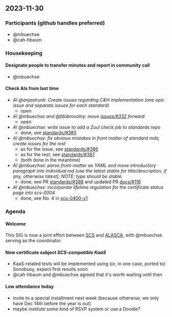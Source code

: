 ## 2023-11-30

### Participants (github handles preferred)

- @mbuechse
- @cah-hbaum

### Housekeeping

#### Designate people to transfer minutes and report in community call

- @mbuechse

#### Check AIs from last time

- _AI @anjastrunk: Create issues regarding C&H implementation (one epic issue and separate issues for each standard)_
    - open
- _AI @mbuechse and @fdobrovolny: move [issues/#332](https://github.com/SovereignCloudStack/issues/issues/332) forward_
    - open
- _AI @mbuechse: write issue to add a Zuul check job to standards repo_
    - done, see [standards/#385](https://github.com/SovereignCloudStack/standards/issues/385)
- _AI @mbuechse: fix obvious mistakes in front matter of standard mds; create issues for the rest_
    - as for the issue, see [standards/#386](https://github.com/SovereignCloudStack/standards/issues/386)
    - as for the rest, see [standards/#387](https://github.com/SovereignCloudStack/standards/pull/387)
    - (both done in the meantime)
- _AI @mbuechse: parse front-matter as YAML and move introductory paragraph into individual md (use the latest stable for title/description, if any, otherwise latest); NOTE: type should be stable_
    - done, see PR [standards/#388](https://github.com/SovereignCloudStack/standards/pull/388) and updated PR [docs/#116](https://github.com/SovereignCloudStack/docs/pull/116)
- _AI @mbuechse: incorporate lifetime regulation for the certificate status page into scs-0004_
    - done, see No. 4 in [scs-0400-v1](https://github.com/SovereignCloudStack/standards/blob/issue/337/Standards/scs-0004-v1-achieving-certification.md)

### Agenda

#### Welcome

This SIG is now a joint effort between [SCS](https://scs.community) and [ALASCA](https://alasca.cloud), with @mbuechse serving as the coordinator.

#### New certificate subject _SCS-compatible KaaS_

- KaaS-related tests will be implemented using (or, in one case, ported to) Sonobuoy, expect first results soon
- @cah-hbaum and @mbuechse agreed that it's worth waiting until then

#### Low attendance today

- invite to a special installment next week (because otherwise, we only have Dec 14th before the year is out)
- maybe institute some kind of RSVP system or use a Doodle?
